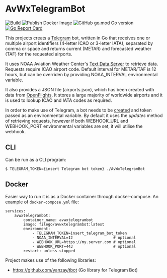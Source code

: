 # AvWxTelegramBot

![Build](https://github.com/FileGo/avwxtelegrambot/actions/workflows/build.yaml/badge.svg) ![Publish Docker Image](https://github.com/FileGo/avwxtelegrambot/actions/workflows/dockerhub.yaml/badge.svg) ![GitHub go.mod Go version](https://img.shields.io/github/go-mod/go-version/FileGo/avwxtelegrambot) [![Go Report Card](https://goreportcard.com/badge/github.com/FileGo/avwxtelegrambot)](https://goreportcard.com/report/github.com/FileGo/avwxtelegrambot)

This projects creats a [Telegram](https://telegram.org/) bot, written in Go that receives one or multiple airport identifiers (4-letter ICAO or 3-letter IATA), separated by comma or space and returns current (METAR) and forecasted weather (TAF) for the requested airports.

It uses NOAA Aviation Weather Center's [Text Data Server](https://aviationweather.gov/data/api/) to retrieve data. Requests require ICAO airport code. Default interval for METAR/TAF is 12 hours, but can be overriden by providing NOAA_INTERVAL environmental variable.

It also provides a JSON file (airports.json), which has been created with data from [OpenFlights](https://openflights.org/data.html#airport). It stores a large majority of worldwide airports and it is used to lookup ICAO and IATA codes as required.

In order to make use of Telegram, a bot needs to be [created](https://core.telegram.org/bots#6-botfather) and token passed as an environmental variable. By default it uses the *updates* method of retrieving requests, however if both WEBHOOK_URL and WEBHOOK_PORT environmental variables are set, it will utilise the webhook.

## CLI
Can be run as a CLI program:
```
$ TELEGRAM_TOKEN={insert Telegram bot token} ./AvWxTelegramBot
```

## Docker
Easier way to run it is as a Docker container through docker-compose. An example of `docker-compose.yml` file:

```
services:
    avwxtelegrambot:
        container_name: avwxtelegrambot
        image: filego/avwxtelegrambot:latest
        environment: 
            - TELEGRAM_TOKEN=insert_telegram_bot_token
            - NOAA_INTERVAL=12                  # optional
            - WEBHOOK_URL=https://my.server.com # optional
            - WEBHOOK_PORT=443                  # optional
        restart: unless-stopped
```

Project makes use of the following libraries:

* https://github.com/yanzay/tbot (Go library for Telegram Bot)
